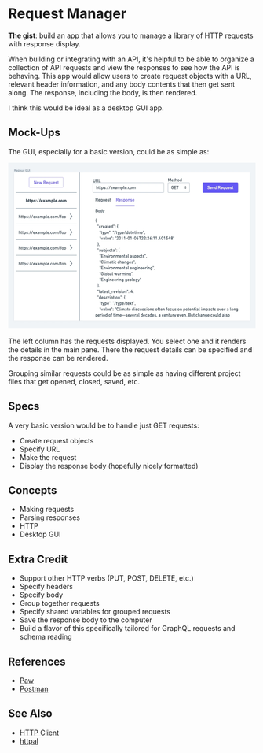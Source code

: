 # Request Manager

**The gist**: build an app that allows you to manage a library of HTTP requests with response display.

When building or integrating with an API, it's helpful to be able to organize a collection of API requests and view the responses to see how the API is behaving. This app would allow users to create request objects with a URL, relevant header information, and any body contents that then get sent along. The response, including the body, is then rendered.

I think this would be ideal as a desktop GUI app.

## Mock-Ups

The GUI, especially for a basic version, could be as simple as:

![Reqbud GUI mock-up. In the left third, a list of URLs, with the first in bold to indicate selection. Above the list, a "New Request" button. In the remaining two-thirds, a form with URL and method fields, a send request button, and request and response tabs. Response is selected, with the response body acting as the main content](./img/reqbud-gui.webp)

The left column has the requests displayed. You select one and it renders the details in the main pane. There the request details can be specified and the response can be rendered.

Grouping similar requests could be as simple as having different project files that get opened, closed, saved, etc.

## Specs

A very basic version would be to handle just GET requests:

- Create request objects
- Specify URL
- Make the request
- Display the response body (hopefully nicely formatted)

## Concepts

- Making requests
- Parsing responses
- HTTP
- Desktop GUI

## Extra Credit

- Support other HTTP verbs (PUT, POST, DELETE, etc.)
- Specify headers
- Specify body
- Group together requests
- Specify shared variables for grouped requests
- Save the response body to the computer
- Build a flavor of this specifically tailored for GraphQL requests and schema reading

## References

- [Paw](https://paw.cloud)
- [Postman](https://www.postman.com)

## See Also

- [HTTP Client](../libraries/http-client.md)
- [httpal](../command-line-interfaces/httpal.md)
